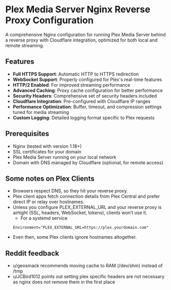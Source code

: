 # Plex Media Server Nginx Reverse Proxy Configuration

A comprehensive Nginx configuration for running Plex Media Server behind a reverse proxy with Cloudflare integration, optimized for both local and remote streaming.

## Features

- **Full HTTPS Support**: Automatic HTTP to HTTPS redirection
- **WebSocket Support**: Properly configured for Plex's real-time features
- **HTTP/2 Enabled**: For improved streaming performance
- **Advanced Caching**: Proxy cache configuration for better performance
- **Security Headers**: Comprehensive set of security headers included
- **Cloudflare Integration**: Pre-configured with Cloudflare IP ranges
- **Performance Optimization**: Buffer, timeout, and compression settings tuned for media streaming
- **Custom Logging**: Detailed logging format specific to Plex requests

## Prerequisites

- Nginx (tested with version 1.18+)
- SSL certificates for your domain
- Plex Media Server running on your local network
- Domain with DNS managed by Cloudflare (optional, for remote access)

## Some notes on Plex Clients
- Browsers respect DNS, so they hit your reverse proxy.
- Plex client apps fetch connection details from Plex Central and prefer direct IP or relay over hostnames.
- Unless you configure PLEX_EXTERNAL_URL and your reverse proxy is airtight (SSL, headers, WebSocket, tokens), clients won’t use it.
  - For a systemd service
  ```
  Environment="PLEX_EXTERNAL_URL=https://plex.yourdomain.com"
  ```
- Even then, some Plex clients ignore hostnames altogether.



## Reddit feedback
- u/geosmack recommends moving cache to RAM (/dev/shm) instead of /tmp
- u/JCBird1012 points out setting plex specific headers are not necessary as nginx does not remove them in the first place
  
